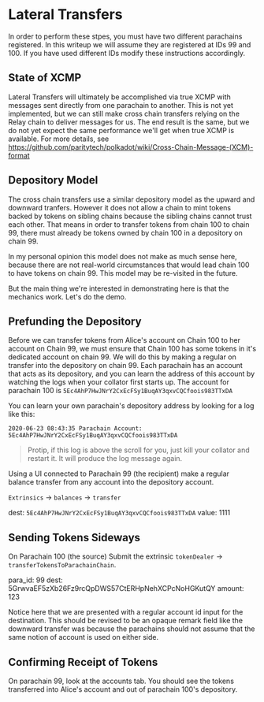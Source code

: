 # Lateral Transfers

In order to perform these stpes, you must have two different parachains registered. In this writeup we will assume they are registered at IDs 99 and 100. If you have used different IDs modify these instructions accordingly.

## State of XCMP

Lateral Transfers will ultimately be accomplished via true XCMP with messages sent directly from one parachain to another. This is not yet implemented, but we can still make cross chain transfers relying on the Relay chain to deliver messages for us. The end result is the same, but we do not yet expect the same performance we'll get when true XCMP is available. For more details, see https://github.com/paritytech/polkadot/wiki/Cross-Chain-Message-(XCM)-format

## Depository Model

The cross chain transfers use a similar depository model as the upward and downward tranfers. However it does not allow a chain to mint tokens backed by tokens on sibling chains because the sibling chains cannot trust each other. That means in order to transfer tokens from chain 100 to chain 99, there must already be tokens owned by chain 100 in a depository on chain 99.

In my personal opinion this model does not make as much sense here, because there are not real-world circumstances that would lead chain 100 to have tokens on chain 99. This model may be re-visited in the future.

But the main thing we're interested in demonstrating here is that the mechanics work. Let's do the demo.

## Prefunding the Depository

Before we can transfer tokens from Alice's account on Chain 100 to her account on Chain 99, we must ensure that Chain 100 has some tokens in it's dedicated account on chain 99. We will do this by making a regular on transfer into the depository on chain 99. Each parachain has an account that acts as its depository, and you can learn the address of this account by watching the logs when your collator first starts up. The account for parachain 100 is `5Ec4AhP7HwJNrY2CxEcFSy1BuqAY3qxvCQCfoois983TTxDA`

You can learn your own parachain's depository address by looking for a log like this:
```
2020-06-23 08:43:35 Parachain Account: 5Ec4AhP7HwJNrY2CxEcFSy1BuqAY3qxvCQCfoois983TTxDA
```

> Protip, if this log is above the scroll for you, just kill your collator and restart it. It will produce the log message again.

Using a UI connected to Parachain 99 (the recipient) make a regular balance transfer from any account into the depository account.

`Extrinsics` -> `balances` -> `transfer`

dest: `5Ec4AhP7HwJNrY2CxEcFSy1BuqAY3qxvCQCfoois983TTxDA`
value: 1111

## Sending Tokens Sideways

On Parachain 100 (the source) Submit the extrinsic `tokenDealer` -> `transferTokensToParachainChain`.

para_id: 99
dest: 5GrwvaEF5zXb26Fz9rcQpDWS57CtERHpNehXCPcNoHGKutQY
amount: 123

Notice here that we are presented with a regular account id input for the destination. This should be revised to be an opaque remark field like the downward transfer was because the parachains should not assume that the same notion of account is used on either side.

## Confirming Receipt of Tokens

On parachain 99, look at the accounts tab. You should see the tokens transferred into Alice's account and out of parachain 100's depository.

<!-- I did not observe this to be the case. Should it be? If not tokens are burned on the sending side but not minted anywhere

You can also confirm that on parachain 100 (the source) the tokens have been added to the Parachain 99's (the destination) depository. (The address for parachain 99 is `5Ec4AhP76KFCLR6Q8c8XFnN7pCW7uV2o6gyrBCZJYq1VEhdT`)
-->
